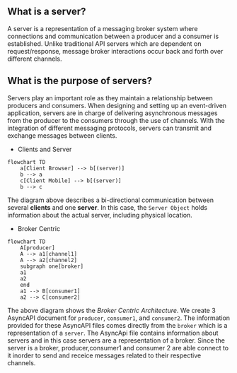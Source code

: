 
## What is a server?
A server is a representation of a messaging broker system where connections and communication between a producer and a consumer is established. Unlike traditional API servers which are dependent on request/response, message broker interactions occur back and forth over different channels.

## What is the purpose of servers?
Servers play an important role as they maintain a relationship between producers and consumers. When designing and setting up an event-driven application, servers are in charge of delivering asynchronous messages from the producer to the consumers through the use of channels. With the integration of different messaging protocols, servers can transmit and exchange messages between clients.

* Clients and Server
```mermaid
flowchart TD
    a[Client Browser] --> b[(server)]
    b --> a
    c[Client Mobile] --> b[(server)]
    b --> c 
```
The diagram above describes a bi-directional communication between several **clients** and one **server**. In this case, the `Server Object` holds information about the actual server, including physical location.


* Broker Centric
```mermaid
flowchart TD
    A[producer]
    A --> a1[channel1]
    A --> a2[channel2]
    subgraph one[broker]
    a1
    a2
    end
    a1 --> B[consumer1]
    a2 --> C[consumer2]
```
The above diagram shows the *Broker Centric Architecture*. We create 3 AsyncAPI document for `producer`, `consumer1`, and `consumer2`. The information provided for these AsyncAPI files comes directly from the `broker` which is a representation of a `server`. The AsyncApi file contains information about servers and in this case servers are a representation of a broker. Since the server is a broker, producer,consumer1 and consumer 2 are able connect to it  inorder to send and receice messages related to their respective channels.
